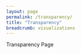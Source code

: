 ```yaml
---
layout: page
permalink: /transparency/
title: "Transparency"
breadcrumb: visualizations
---
```


Transparency Page